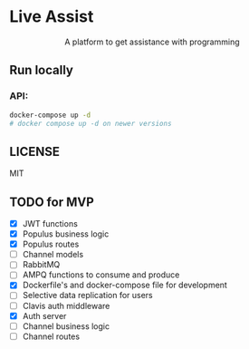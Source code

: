 # Live Assist

<div align="center">
  A platform to get assistance with programming
</div>

## Run locally

### API:

```sh
docker-compose up -d
# docker compose up -d on newer versions
```

## LICENSE

MIT

## TODO for MVP

- [x] JWT functions
- [x] Populus business logic
- [x] Populus routes
- [ ] Channel models
- [ ] RabbitMQ
- [ ] AMPQ functions to consume and produce
- [x] Dockerfile's and docker-compose file for development
- [ ] Selective data replication for users
- [ ] Clavis auth middleware
- [x] Auth server
- [ ] Channel business logic
- [ ] Channel routes

